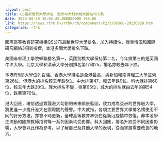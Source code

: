 ```yaml
---
layout: post
title: QS最新世界大學排名　港大中大科大城大排名均下跌
date: 2023-06-28 10:05:25.000000000 +08:00
link: https://news.rthk.hk/rthk/ch/component/k2/1706588-20230628.htm
categories: rthk
---
```


國際高等教育研究機構QS公布最新世界大學排名，加入持續性、就業情況和國際研究網絡3項新指標，本港多間大學排名下跌。

美國麻省理工學院蟬聯排名第一，英國劍橋大學保持第二名，今年排第三的是英國牛津大學。北京大學和清華大學分別排名第17和25，排名亦較去年下跌。

本港有5間大學位列百強。香港大學排名是全港最高，與新加報南洋理工大學並列第26位，但港大的排名較去年跌5位。中大排第47，較去年跌9位。科大就排第60位，較去年大跌20位。理大排名不變，排第65位，城大的排名就由去年的第54位，跌至第70位。

港大回應，確信透過實踐港大勾劃的未來願景藍圖，致力成為亞洲的世界級大學，將更進一步提升港大在國際間的聲譽。中大就指，各項主要世界大學排名榜使用不同的評分方法，亦會不時更新，全球高等教育界仍在從新冠疫情中恢復，非本地學生流動和國際教師招聘等一系列因素均受影響。科大回應，排名升跌受不同因素影響，大學會以此作為參考，以了解自己及其他大學的表現，從而掌握需要改善的地方。
